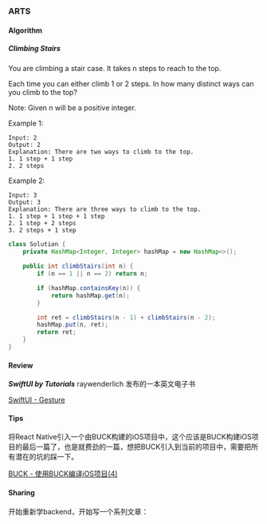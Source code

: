 ### ARTS

#### Algorithm
##### Climbing Stairs
You are climbing a stair case. It takes n steps to reach to the top.

Each time you can either climb 1 or 2 steps. In how many distinct ways can you climb to the top?

Note: Given n will be a positive integer.

Example 1:
```
Input: 2
Output: 2
Explanation: There are two ways to climb to the top.
1. 1 step + 1 step
2. 2 steps
```
Example 2:
```
Input: 3
Output: 3
Explanation: There are three ways to climb to the top.
1. 1 step + 1 step + 1 step
2. 1 step + 2 steps
3. 2 steps + 1 step
```

```java
class Solution {
    private HashMap<Integer, Integer> hashMap = new HashMap<>();

    public int climbStairs(int n) {
        if (n == 1 || n == 2) return n;

        if (hashMap.containsKey(n)) {
            return hashMap.get(n);
        }

        int ret = climbStairs(n - 1) + climbStairs(n - 2);
        hashMap.put(n, ret);
        return ret;
    }
}
```

#### Review

***SwiftUI by Tutorials*** raywenderlich 发布的一本英文电子书

[SwiftUI - Gesture](https://www.jianshu.com/p/a30113706dca)

#### Tips

将React Native引入一个由BUCK构建的iOS项目中，这个应该是BUCK构建iOS项目的最后一篇了，也是就费劲的一篇，想把BUCK引入到当前的项目中，需要把所有潜在的坑的踩一下。

[BUCK - 使用BUCK编译iOS项目(4)](https://www.jianshu.com/p/dba8af43dc9e)

#### Sharing

开始重新学backend，开始写一个系列文章：

